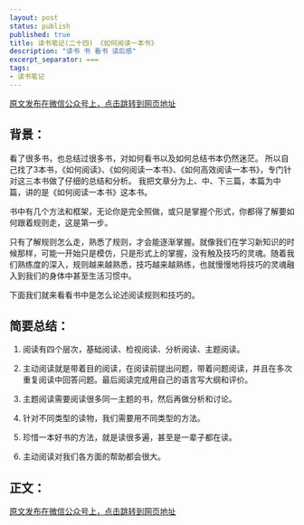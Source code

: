 ```yaml
---
layout: post
status: publish
published: true
title: 读书笔记(二十四) 《如何阅读一本书》
description: "读书 书 看书 读后感"
excerpt_separator: ===
tags:
- 读书笔记
---
```



[原文发布在微信公众号上，点击跳转到网页地址](https://mp.weixin.qq.com/s?__biz=MzU1ODY1ODY2NA==&mid=2247484709&idx=1&sn=4c609d7afb6e41db78948f7797e31de6&chksm=fc226022cb55e934935d6df6b188978331f28a6854abd70eec313fc71d225a709bdcbd291af0&token=679775473&lang=zh_CN#rd)


## 背景：

看了很多书，也总结过很多书，对如何看书以及如何总结书本仍然迷茫。
所以自己找了3本书，《如何阅读》、《如何阅读一本书》、《如何高效阅读一本书》，专门针对这三本书做了仔细的总结和分析。
我把文章分为上、中、下三篇，本篇为中篇，讲的是《如何阅读一本书》这本书。

书中有几个方法和框架，无论你是完全照做，或只是掌握个形式，你都得了解要如何跟着规则走，这是第一步。

只有了解规则怎么走，熟悉了规则，才会能逐渐掌握。就像我们在学习新知识的时候那样，可能一开始只是模仿，只是形式上的掌握，没有触及技巧的灵魂。随着我们熟练度的深入，规则越来越熟悉，技巧越来越熟练，也就慢慢地将技巧的灵魂融入到我们的身体中甚至生活习惯中。

下面我们就来看看书中是怎么论述阅读规则和技巧的。

## 简要总结：

1. 阅读有四个层次，基础阅读、检视阅读、分析阅读、主题阅读。

2. 主动阅读就是带着目的阅读，在阅读前提出问题，带着问题阅读，并且在多次重复阅读中回答问题。最后阅读完成用自己的语言写大纲和评价。

3. 主题阅读需要阅读很多同一主题的书，然后再做分析和讨论。

4. 针对不同类型的读物，我们需要用不同类型的方法。

5. 珍惜一本好书的方法，就是读很多遍，甚至是一辈子都在读。

6. 主动阅读对我们各方面的帮助都会很大。

## 正文：

[原文发布在微信公众号上，点击跳转到网页地址](https://mp.weixin.qq.com/s?__biz=MzU1ODY1ODY2NA==&mid=2247484709&idx=1&sn=4c609d7afb6e41db78948f7797e31de6&chksm=fc226022cb55e934935d6df6b188978331f28a6854abd70eec313fc71d225a709bdcbd291af0&token=679775473&lang=zh_CN#rd)

